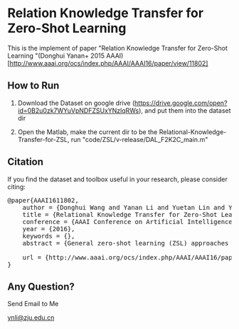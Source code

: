 Relation Knowledge Transfer for Zero-Shot Learning
=============
This is the implement of  paper "Relation Knowledge Transfer for Zero-Shot Learning "(Donghui Yanan+ 2015 AAAI)
[http://www.aaai.org/ocs/index.php/AAAI/AAAI16/paper/view/11802]

How to Run
-------------------------
1. Download the Dataset on google drive (https://drive.google.com/open?id=0B2u0zk7WYuVpNDFZSUxYNzlqRWs), and put them into the dataset dir

2. Open the Matlab, make the current dir to be the Relational-Knowledge-Transfer-for-ZSL, run "code/ZSL/v-release/DAL_F2K2C_main.m"

Citation
-------------------------
If you find the dataset and toolbox useful in your research, please consider citing:
<pre>
@paper{AAAI1611802,
    author = {Donghui Wang and Yanan Li and Yuetan Lin and Yueting Zhuang},
	title = {Relational Knowledge Transfer for Zero-Shot Learning},
	conference = {AAAI Conference on Artificial Intelligence},
	year = {2016},
	keywords = {},
	abstract = {General zero-shot learning (ZSL) approaches exploit transfer learning via semantic knowledge space. In this paper, we reveal a novel relational knowledge transfer (RKT) mechanism for ZSL, which is simple, generic and effective. RKT resolves the inherent semantic shift problem existing in ZSL through restoring the missing manifold structure of unseen categories via optimizing semantic mapping. It extracts the relational knowledge from data manifold structure in semantic knowledge space based on sparse coding theory. The extracted knowledge is then transferred backwards to generate virtual data for unseen categories in the feature space. On the one hand, the generalizing ability of the semantic mapping function can be enhanced with the added data. On the other hand, the mapping function for unseen categories can be learned directly from only these generated data, achieving inspiring performance. Incorporated with RKT, even simple baseline methods can achieve good results. Extensive experiments on three challenging datasets show prominent performance obtained by RKT, and we obtain 82.43% accuracy on the Animals with Attributes dataset.},

	url = {http://www.aaai.org/ocs/index.php/AAAI/AAAI16/paper/view/11802}
}
</pre>

Any Question?
-------------------------
Send Email to Me

ynli@zju.edu.cn